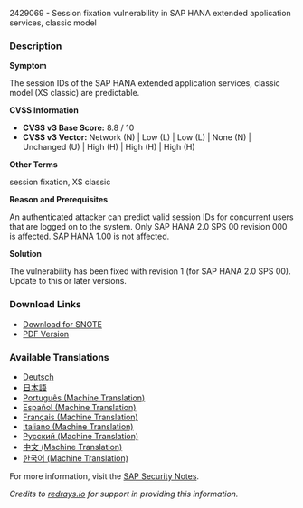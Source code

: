 2429069 - Session fixation vulnerability in SAP HANA extended application services, classic model

### Description

**Symptom**

The session IDs of the SAP HANA extended application services, classic model (XS classic) are predictable.

**CVSS Information**

- **CVSS v3 Base Score:** 8.8 / 10
- **CVSS v3 Vector:** Network (N) | Low (L) | Low (L) | None (N) | Unchanged (U) | High (H) | High (H) | High (H)

**Other Terms**

session fixation, XS classic

**Reason and Prerequisites**

An authenticated attacker can predict valid session IDs for concurrent users that are logged on to the system. Only SAP HANA 2.0 SPS 00 revision 000 is affected. SAP HANA 1.00 is not affected.

**Solution**

The vulnerability has been fixed with revision 1 (for SAP HANA 2.0 SPS 00). Update to this or later versions.

### Download Links

- [Download for SNOTE](https://notesdownloads.sap.com/note/0040000018550132017)
- [PDF Version](https://userapps.support.sap.com/sap/support/sfm/notes/print/0002429069?language=en-US&token=D60D9DDDBC35141A6A7D43677C440B34)

### Available Translations

- [Deutsch](https://me.sap.com/notes/0002429069/D)
- [日本語](https://me.sap.com/notes/0002429069/J)
- [Português (Machine Translation)](https://me.sap.com/notes/0002429069/P)
- [Español (Machine Translation)](https://me.sap.com/notes/0002429069/S)
- [Français (Machine Translation)](https://me.sap.com/notes/0002429069/F)
- [Italiano (Machine Translation)](https://me.sap.com/notes/0002429069/I)
- [Русский (Machine Translation)](https://me.sap.com/notes/0002429069/R)
- [中文 (Machine Translation)](https://me.sap.com/notes/0002429069/1)
- [한국어 (Machine Translation)](https://me.sap.com/notes/0002429069/3)

For more information, visit the [SAP Security Notes](https://me.sap.com/securitynotes).

*Credits to [redrays.io](https://redrays.io) for support in providing this information.*